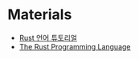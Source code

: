 # Materials

* [Rust 언어 튜토리얼](http://sarojaba.github.io/rust-doc-korean/doc/tutorial.html)
* [The Rust Programming Language](https://doc.rust-lang.org/book/index.html)
  